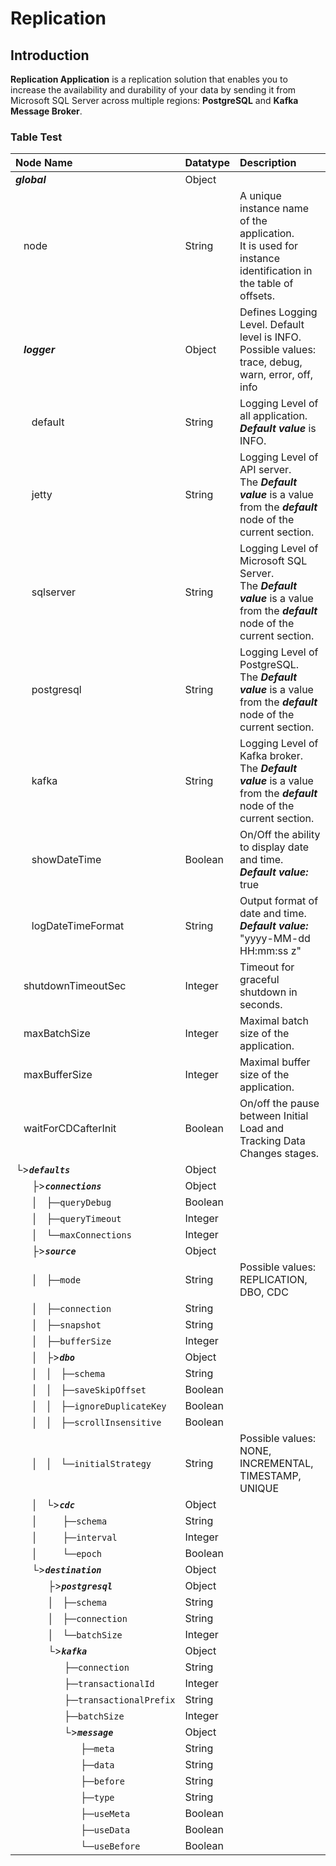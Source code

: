 # Replication
## Introduction
**Replication Application** is a replication solution that enables you to increase the availability and durability of your data by sending it from Microsoft SQL Server across multiple regions: **PostgreSQL** and **Kafka Message Broker**.

### Table Test

| Node Name                               | Datatype | Description |
| :---------------------------------------| :------- | :---------- |
|***global***                             | Object   | |
|&nbsp;&nbsp;&nbsp;node                   | String   | A unique instance name of the application.<br>It is used for instance identification in the table of offsets. |
|&nbsp;&nbsp;&nbsp;***logger***                        | Object   | Defines Logging Level. Default level is INFO.<br>Possible values: trace, debug, warn, error, off, info |
|&nbsp;&nbsp;&nbsp;&nbsp;&nbsp;&nbsp;default           | String   | Logging Level of all application.<br>***Default value*** is INFO. |
|&nbsp;&nbsp;&nbsp;&nbsp;&nbsp;&nbsp;jetty             | String   | Logging Level of API server.<br>The ***Default value*** is a value from the ***default*** node of the current section. |
|&nbsp;&nbsp;&nbsp;&nbsp;&nbsp;&nbsp;sqlserver         | String   | Logging Level of Microsoft SQL Server.<br>The ***Default value*** is a value from the ***default*** node of the current section. |
|&nbsp;&nbsp;&nbsp;&nbsp;&nbsp;&nbsp;postgresql        | String   | Logging Level of PostgreSQL.<br>The ***Default value*** is a value from the ***default*** node of the current section.|
|&nbsp;&nbsp;&nbsp;&nbsp;&nbsp;&nbsp;kafka             | String   | Logging Level of Kafka broker.<br>The ***Default value*** is a value from the ***default*** node of the current section. |
|&nbsp;&nbsp;&nbsp;&nbsp;&nbsp;&nbsp;showDateTime      | Boolean  | On/Off the ability to display date and time.<br>***Default value:*** true |
|&nbsp;&nbsp;&nbsp;&nbsp;&nbsp;&nbsp;logDateTimeFormat | String   | Output format of date and time.<br>***Default value:*** "yyyy-MM-dd HH:mm:ss z" |
|&nbsp;&nbsp;&nbsp;shutdownTimeoutSec                  | Integer  | Timeout for graceful shutdown in seconds. |
|&nbsp;&nbsp;&nbsp;maxBatchSize                        | Integer  | Maximal batch size of the application. |
|&nbsp;&nbsp;&nbsp;maxBufferSize                       | Integer  | Maximal buffer size of the application. |
|&nbsp;&nbsp;&nbsp;waitForCDCafterInit                 | Boolean  | On/off the pause between Initial Load and Tracking Data Changes stages. |
|└>***`defaults`***                       | Object   | |
|&nbsp;&nbsp;&nbsp;&nbsp;&nbsp;&nbsp;├>***`connections`*** | Object   | |
|&nbsp;&nbsp;&nbsp;&nbsp;&nbsp;&nbsp;│&nbsp;&nbsp;&nbsp;├─`queryDebug`     | Boolean | |
|&nbsp;&nbsp;&nbsp;&nbsp;&nbsp;&nbsp;│&nbsp;&nbsp;&nbsp;├─`queryTimeout`   | Integer | |
|&nbsp;&nbsp;&nbsp;&nbsp;&nbsp;&nbsp;│&nbsp;&nbsp;&nbsp;└─`maxConnections` | Integer | |
|&nbsp;&nbsp;&nbsp;&nbsp;&nbsp;&nbsp;├>***`source`*** | Object   | |
|&nbsp;&nbsp;&nbsp;&nbsp;&nbsp;&nbsp;│&nbsp;&nbsp;&nbsp;├─`mode`       | String  | Possible values: REPLICATION, DBO, CDC |
|&nbsp;&nbsp;&nbsp;&nbsp;&nbsp;&nbsp;│&nbsp;&nbsp;&nbsp;├─`connection` | String  | |
|&nbsp;&nbsp;&nbsp;&nbsp;&nbsp;&nbsp;│&nbsp;&nbsp;&nbsp;├─`snapshot`   | String  | |
|&nbsp;&nbsp;&nbsp;&nbsp;&nbsp;&nbsp;│&nbsp;&nbsp;&nbsp;├─`bufferSize` | Integer | |
|&nbsp;&nbsp;&nbsp;&nbsp;&nbsp;&nbsp;│&nbsp;&nbsp;&nbsp;├>***`dbo`*** | Object  | |
|&nbsp;&nbsp;&nbsp;&nbsp;&nbsp;&nbsp;│&nbsp;&nbsp;&nbsp;│&nbsp;&nbsp;&nbsp;├─`schema`             | String  | |
|&nbsp;&nbsp;&nbsp;&nbsp;&nbsp;&nbsp;│&nbsp;&nbsp;&nbsp;│&nbsp;&nbsp;&nbsp;├─`saveSkipOffset`     | Boolean | |
|&nbsp;&nbsp;&nbsp;&nbsp;&nbsp;&nbsp;│&nbsp;&nbsp;&nbsp;│&nbsp;&nbsp;&nbsp;├─`ignoreDuplicateKey` | Boolean | |
|&nbsp;&nbsp;&nbsp;&nbsp;&nbsp;&nbsp;│&nbsp;&nbsp;&nbsp;│&nbsp;&nbsp;&nbsp;├─`scrollInsensitive`  | Boolean | |
|&nbsp;&nbsp;&nbsp;&nbsp;&nbsp;&nbsp;│&nbsp;&nbsp;&nbsp;│&nbsp;&nbsp;&nbsp;└─`initialStrategy`    | String  | Possible values: NONE, INCREMENTAL, TIMESTAMP, UNIQUE |
|&nbsp;&nbsp;&nbsp;&nbsp;&nbsp;&nbsp;│&nbsp;&nbsp;&nbsp;└>***`cdc`*** | Object  | |
|&nbsp;&nbsp;&nbsp;&nbsp;&nbsp;&nbsp;│&nbsp;&nbsp;&nbsp;&nbsp;&nbsp;&nbsp;&nbsp;&nbsp;&nbsp;├─`schema`   | String  | |
|&nbsp;&nbsp;&nbsp;&nbsp;&nbsp;&nbsp;│&nbsp;&nbsp;&nbsp;&nbsp;&nbsp;&nbsp;&nbsp;&nbsp;&nbsp;├─`interval` | Integer | |
|&nbsp;&nbsp;&nbsp;&nbsp;&nbsp;&nbsp;│&nbsp;&nbsp;&nbsp;&nbsp;&nbsp;&nbsp;&nbsp;&nbsp;&nbsp;└─`epoch`    | Boolean | |
|&nbsp;&nbsp;&nbsp;&nbsp;&nbsp;&nbsp;└>***`destination`*** | Object   | |
|&nbsp;&nbsp;&nbsp;&nbsp;&nbsp;&nbsp;&nbsp;&nbsp;&nbsp;&nbsp;&nbsp;&nbsp;├>***`postgresql`*** | Object  | |
|&nbsp;&nbsp;&nbsp;&nbsp;&nbsp;&nbsp;&nbsp;&nbsp;&nbsp;&nbsp;&nbsp;&nbsp;│&nbsp;&nbsp;&nbsp;├─`schema`     | String  | |
|&nbsp;&nbsp;&nbsp;&nbsp;&nbsp;&nbsp;&nbsp;&nbsp;&nbsp;&nbsp;&nbsp;&nbsp;│&nbsp;&nbsp;&nbsp;├─`connection` | String  | |
|&nbsp;&nbsp;&nbsp;&nbsp;&nbsp;&nbsp;&nbsp;&nbsp;&nbsp;&nbsp;&nbsp;&nbsp;│&nbsp;&nbsp;&nbsp;└─`batchSize`  | Integer | |
|&nbsp;&nbsp;&nbsp;&nbsp;&nbsp;&nbsp;&nbsp;&nbsp;&nbsp;&nbsp;&nbsp;&nbsp;└>***`kafka`***      | Object  | |
|&nbsp;&nbsp;&nbsp;&nbsp;&nbsp;&nbsp;&nbsp;&nbsp;&nbsp;&nbsp;&nbsp;&nbsp;&nbsp;&nbsp;&nbsp;&nbsp;&nbsp;&nbsp;├─`connection`          | String  | |
|&nbsp;&nbsp;&nbsp;&nbsp;&nbsp;&nbsp;&nbsp;&nbsp;&nbsp;&nbsp;&nbsp;&nbsp;&nbsp;&nbsp;&nbsp;&nbsp;&nbsp;&nbsp;├─`transactionalId`     | Integer | |
|&nbsp;&nbsp;&nbsp;&nbsp;&nbsp;&nbsp;&nbsp;&nbsp;&nbsp;&nbsp;&nbsp;&nbsp;&nbsp;&nbsp;&nbsp;&nbsp;&nbsp;&nbsp;├─`transactionalPrefix` | String  | |
|&nbsp;&nbsp;&nbsp;&nbsp;&nbsp;&nbsp;&nbsp;&nbsp;&nbsp;&nbsp;&nbsp;&nbsp;&nbsp;&nbsp;&nbsp;&nbsp;&nbsp;&nbsp;├─`batchSize`           | Integer | |
|&nbsp;&nbsp;&nbsp;&nbsp;&nbsp;&nbsp;&nbsp;&nbsp;&nbsp;&nbsp;&nbsp;&nbsp;&nbsp;&nbsp;&nbsp;&nbsp;&nbsp;&nbsp;└>***`message`*** | Object | |
|&nbsp;&nbsp;&nbsp;&nbsp;&nbsp;&nbsp;&nbsp;&nbsp;&nbsp;&nbsp;&nbsp;&nbsp;&nbsp;&nbsp;&nbsp;&nbsp;&nbsp;&nbsp;&nbsp;&nbsp;&nbsp;&nbsp;&nbsp;&nbsp;├─`meta`      | String  | |
|&nbsp;&nbsp;&nbsp;&nbsp;&nbsp;&nbsp;&nbsp;&nbsp;&nbsp;&nbsp;&nbsp;&nbsp;&nbsp;&nbsp;&nbsp;&nbsp;&nbsp;&nbsp;&nbsp;&nbsp;&nbsp;&nbsp;&nbsp;&nbsp;├─`data`      | String  | |
|&nbsp;&nbsp;&nbsp;&nbsp;&nbsp;&nbsp;&nbsp;&nbsp;&nbsp;&nbsp;&nbsp;&nbsp;&nbsp;&nbsp;&nbsp;&nbsp;&nbsp;&nbsp;&nbsp;&nbsp;&nbsp;&nbsp;&nbsp;&nbsp;├─`before`    | String  | |
|&nbsp;&nbsp;&nbsp;&nbsp;&nbsp;&nbsp;&nbsp;&nbsp;&nbsp;&nbsp;&nbsp;&nbsp;&nbsp;&nbsp;&nbsp;&nbsp;&nbsp;&nbsp;&nbsp;&nbsp;&nbsp;&nbsp;&nbsp;&nbsp;├─`type`      | String  | |
|&nbsp;&nbsp;&nbsp;&nbsp;&nbsp;&nbsp;&nbsp;&nbsp;&nbsp;&nbsp;&nbsp;&nbsp;&nbsp;&nbsp;&nbsp;&nbsp;&nbsp;&nbsp;&nbsp;&nbsp;&nbsp;&nbsp;&nbsp;&nbsp;├─`useMeta`   | Boolean | |
|&nbsp;&nbsp;&nbsp;&nbsp;&nbsp;&nbsp;&nbsp;&nbsp;&nbsp;&nbsp;&nbsp;&nbsp;&nbsp;&nbsp;&nbsp;&nbsp;&nbsp;&nbsp;&nbsp;&nbsp;&nbsp;&nbsp;&nbsp;&nbsp;├─`useData`   | Boolean | |
|&nbsp;&nbsp;&nbsp;&nbsp;&nbsp;&nbsp;&nbsp;&nbsp;&nbsp;&nbsp;&nbsp;&nbsp;&nbsp;&nbsp;&nbsp;&nbsp;&nbsp;&nbsp;&nbsp;&nbsp;&nbsp;&nbsp;&nbsp;&nbsp;└─`useBefore` | Boolean | |